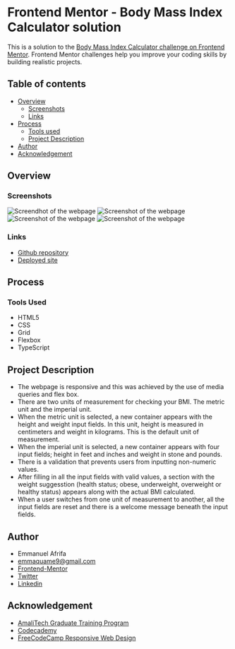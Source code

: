 # Frontend Mentor - Body Mass Index Calculator solution

This is a solution to the [Body Mass Index Calculator challenge on Frontend Mentor](https://www.frontendmentor.io/challenges/body-mass-index-calculator-brrBkfSz1T). Frontend Mentor challenges help you improve your coding skills by building realistic projects. 

## Table of contents
- [Overview](#overview)
    - [Screenshots](#screenshots)
    - [Links](#links)
- [Process](#process)
    - [Tools used](#tools-used)
    - [Project Description](#project-description)
- [Author](#author)
- [Acknowledgement](#acknowledgement)


## Overview
### Screenshots
![Screendhot of the webpage](./images/Web%20capture_13-8-2023_18631_127.0.0.1.jpeg)
![Screenshot of the webpage](./images/Web%20capture_13-8-2023_18646_127.0.0.1.jpeg)
![Screenshot of the webpage](./images/Web%20capture_14-8-2023_53536_127.0.0.1.jpeg)
![Screenshot of the webpage](./images/Web%20capture_14-8-2023_5364_127.0.0.1.jpeg)

### Links
- [Github repository](https://github.com/EmmanuelAfrifa/bmi-calculator)
- [Deployed site](https://bmi-calculator-sol.netlify.app/)

## Process
### Tools Used
- HTML5
- CSS
- Grid
- Flexbox
- TypeScript

## Project Description
- The webpage is responsive and this was achieved by the use of media queries and flex box.
- There are two units of measurement for checking your BMI. The metric unit and the imperial unit.
- When the metric unit is selected, a new container appears with the height and weight input fields. In this unit, height is measured in 
    centimeters and weight in kilograms. This is the default unit of measurement.
- When the imperial unit is selected, a new container appears with four input fields; height in feet and inches and weight in stone and pounds.
- There is a validation that prevents users from inputting non-numeric values.
- After filling in all the input fields with valid values, a section with the weight suggesstion (health status; obese, underweight, overweight or healthy status) appears along with the actual BMI calculated.
- When a user switches from one unit of measurement to another, all the input fields are reset and there is a welcome message beneath the input fields.



## Author
- Emmanuel Afrifa
- [emmaquame9@gmail.com](mailto:emmaquame9@gmail.com)
- [Frontend-Mentor](https://www.frontendmentor.io/profile/Emmanuel-Afrifa)
- [Twitter](https://twitter.com/Emma33712365)
- [Linkedin](https://www.linkedin.com/in/emmanuel-afrifa-840674214/)

## Acknowledgement
- [AmaliTech Graduate Training Program](https://amalitech.org/)
- [Codecademy](https://www.codecademy.com/)
- [FreeCodeCamp Responsive Web Design](https://www.freecodecamp.org/learn/responsive-web-design/)

